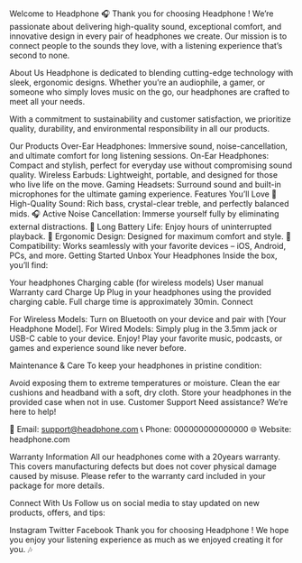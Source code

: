 Welcome to Headphone 🎧
Thank you for choosing Headphone ! We’re passionate about delivering high-quality sound, exceptional comfort, and innovative design in every pair of headphones we create. Our mission is to connect people to the sounds they love, with a listening experience that’s second to none.

About Us
Headphone is dedicated to blending cutting-edge technology with sleek, ergonomic designs. Whether you’re an audiophile, a gamer, or someone who simply loves music on the go, our headphones are crafted to meet all your needs.

With a commitment to sustainability and customer satisfaction, we prioritize quality, durability, and environmental responsibility in all our products.

Our Products
Over-Ear Headphones: Immersive sound, noise-cancellation, and ultimate comfort for long listening sessions.
On-Ear Headphones: Compact and stylish, perfect for everyday use without compromising sound quality.
Wireless Earbuds: Lightweight, portable, and designed for those who live life on the move.
Gaming Headsets: Surround sound and built-in microphones for the ultimate gaming experience.
Features You’ll Love
🎵 High-Quality Sound: Rich bass, crystal-clear treble, and perfectly balanced mids.
🎧 Active Noise Cancellation: Immerse yourself fully by eliminating external distractions.
🔋 Long Battery Life: Enjoy hours of uninterrupted playback.
🌟 Ergonomic Design: Designed for maximum comfort and style.
📱 Compatibility: Works seamlessly with your favorite devices – iOS, Android, PCs, and more.
Getting Started
Unbox Your Headphones
Inside the box, you’ll find:

Your headphones
Charging cable (for wireless models)
User manual
Warranty card
Charge Up
Plug in your headphones using the provided charging cable. Full charge time is approximately 30min.
Connect

For Wireless Models: Turn on Bluetooth on your device and pair with [Your Headphone Model].
For Wired Models: Simply plug in the 3.5mm jack or USB-C cable to your device.
Enjoy!
Play your favorite music, podcasts, or games and experience sound like never before.

Maintenance & Care
To keep your headphones in pristine condition:

Avoid exposing them to extreme temperatures or moisture.
Clean the ear cushions and headband with a soft, dry cloth.
Store your headphones in the provided case when not in use.
Customer Support
Need assistance? We’re here to help!

📧 Email: support@headphone.com
📞 Phone: 000000000000000
🌐 Website: headphone.com

Warranty Information
All our headphones come with a 20years warranty. This covers manufacturing defects but does not cover physical damage caused by misuse. Please refer to the warranty card included in your package for more details.

Connect With Us
Follow us on social media to stay updated on new products, offers, and tips:

Instagram
Twitter
Facebook
Thank you for choosing Headphone ! We hope you enjoy your listening experience as much as we enjoyed creating it for you. 🎶
